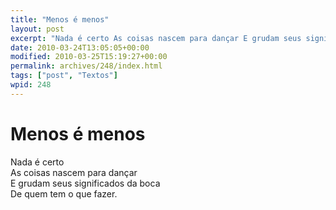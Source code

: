 ```yaml
---
title: "Menos é menos"
layout: post
excerpt: "Nada é certo As coisas nascem para dançar E grudam seus significados da boca De quem tem o que fazer."
date: 2010-03-24T13:05:05+00:00
modified: 2010-03-25T15:19:27+00:00
permalink: archives/248/index.html
tags: ["post", "Textos"]
wpid: 248
---
```


# Menos é menos

Nada é certo  
As coisas nascem para dançar  
E grudam seus significados da boca  
De quem tem o que fazer.